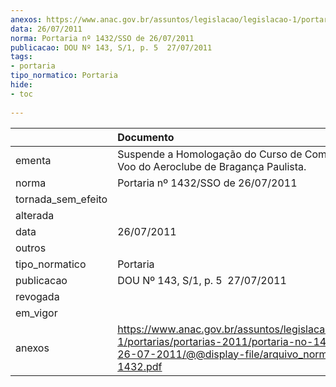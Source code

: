 ```yaml
---
anexos: https://www.anac.gov.br/assuntos/legislacao/legislacao-1/portarias/portarias-2011/portaria-no-1432-sso-de-26-07-2011/@@display-file/arquivo_norma/PA2011-1432.pdf
data: 26/07/2011
norma: Portaria nº 1432/SSO de 26/07/2011
publicacao: DOU Nº 143, S/1, p. 5  27/07/2011
tags:
- portaria
tipo_normatico: Portaria
hide: 
- toc 
 
---
```


|                    | Documento                                                                                                                                                         |
|:-------------------|:------------------------------------------------------------------------------------------------------------------------------------------------------------------|
| ementa             | Suspende a Homologação do Curso de Comissário de Voo do Aeroclube de Bragança Paulista.                                                                           |
| norma              | Portaria nº 1432/SSO de 26/07/2011                                                                                                                                |
| tornada_sem_efeito |                                                                                                                                                                   |
| alterada           |                                                                                                                                                                   |
| data               | 26/07/2011                                                                                                                                                        |
| outros             |                                                                                                                                                                   |
| tipo_normatico     | Portaria                                                                                                                                                          |
| publicacao         | DOU Nº 143, S/1, p. 5  27/07/2011                                                                                                                                 |
| revogada           |                                                                                                                                                                   |
| em_vigor           |                                                                                                                                                                   |
| anexos             | https://www.anac.gov.br/assuntos/legislacao/legislacao-1/portarias/portarias-2011/portaria-no-1432-sso-de-26-07-2011/@@display-file/arquivo_norma/PA2011-1432.pdf |